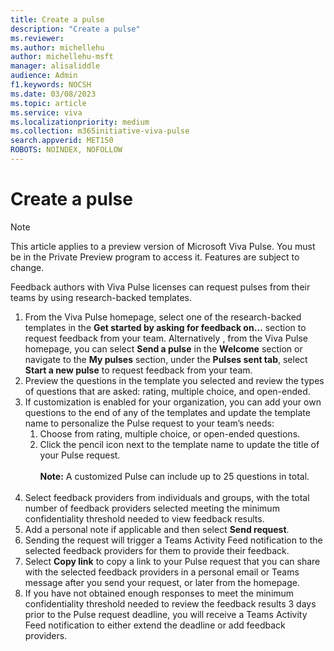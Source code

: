 ```yaml
---
title: Create a pulse
description: "Create a pulse"
ms.reviewer: 
ms.author: michellehu
author: michellehu-msft
manager: alisaliddle
audience: Admin
f1.keywords: NOCSH
ms.date: 03/08/2023
ms.topic: article
ms.service: viva
ms.localizationpriority: medium
ms.collection: m365initiative-viva-pulse  
search.appverid: MET150
ROBOTS: NOINDEX, NOFOLLOW
---
```


# Create a pulse

> [!NOTE]
> This article applies to a preview version of Microsoft Viva Pulse. You must be in the Private Preview program to access it. Features are subject to change.

Feedback authors with Viva Pulse licenses can request pulses from their teams by using research-backed templates.

1. From the Viva Pulse homepage, select one of the research-backed templates in the **Get started by asking for feedback on…** section to request feedback from your team. Alternatively , from the Viva Pulse homepage, you can select **Send a pulse** in the **Welcome** section or navigate to the **My pulses** section, under the **Pulses sent tab**, select **Start a new pulse** to request feedback from your team.
2. Preview the questions in the template you selected and review the types of questions that are asked: rating, multiple choice, and open-ended.
3. If customization is enabled for your organization, you can add your own questions to the end of any of the templates and update the template name to personalize the Pulse request to your team’s needs:
    1. Choose from rating, multiple choice, or open-ended questions.
    2. Click the pencil icon next to the template name to update the title of your Pulse request.
    <br><br> **Note:** A customized Pulse can include up to 25 questions in total.<br><br>
4. Select feedback providers from individuals and groups, with the total number of feedback providers selected meeting the minimum confidentiality threshold needed to view feedback results.
5. Add a personal note  if applicable and then select **Send request**.
6. Sending the request will trigger a Teams Activity Feed notification to the selected feedback providers for them to provide their feedback.
7. Select **Copy link** to copy a link to your Pulse request that you can share with the selected feedback providers in a personal email or Teams message after you send your request, or later from the homepage.
8. If you have not obtained enough responses to meet the minimum confidentiality threshold needed to review the feedback results 3 days prior to the Pulse request deadline, you will receive a Teams Activity Feed notification to either extend the deadline or add feedback providers.
